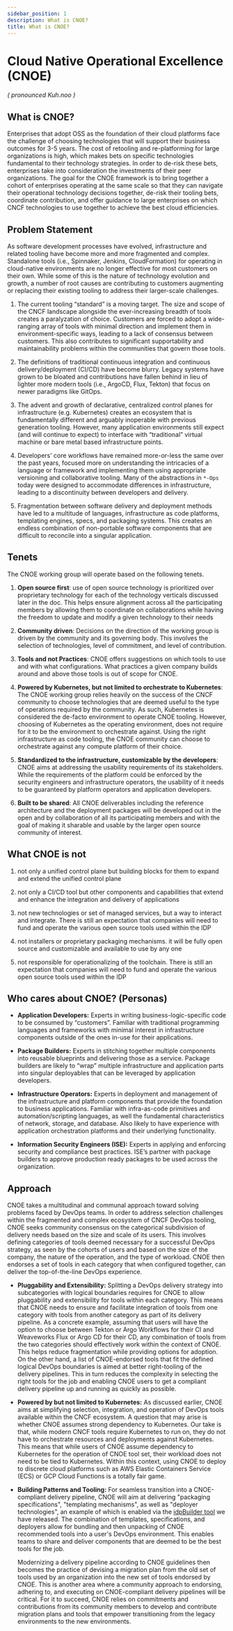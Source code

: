 ```yaml
---
sidebar_position: 1
description: What is CNOE?
title: What is CNOE?
---
```


# Cloud Native Operational Excellence (CNOE)

_( pronounced Kuh.noo )_

## What is CNOE?

Enterprises that adopt OSS as the foundation of their cloud platforms face the challenge of choosing technologies that will support their business outcomes for 3-5 years. The cost of retooling and re-platforming for large organizations is high, which makes bets on specific technologies fundamental to their technology strategies. In order to de-risk these bets, enterprises take into consideration the investments of their peer organizations. The goal for the CNOE framework is to bring together a cohort of enterprises operating at the same scale so that they can navigate their operational technology decisions together, de-risk their tooling bets, coordinate contribution, and offer guidance to large enterprises on which CNCF technologies to use together to achieve the best cloud efficiencies.

## Problem Statement

As software development processes have evolved, infrastructure and related tooling have become more and more fragmented and complex. Standalone tools (i.e., Spinnaker, Jenkins, CloudFormation) for operating in cloud-native environments are no longer effective for most customers on their own. While some of this is the nature of technology evolution and growth, a number of root causes are contributing to customers augmenting or replacing their existing tooling to address their larger-scale challenges.

1. The current tooling “standard” is a moving target. The size and scope of the CNCF landscape alongside the ever-increasing breadth of tools creates a paralyzation of choice. Customers are forced to adopt a wide-ranging array of tools with minimal direction and implement them in environment-specific ways, leading to a lack of consensus between customers. This also contributes to significant supportability and maintainability problems within the communities that govern those tools.

1. The definitions of traditional continuous integration and continuous delivery/deployment (CI/CD) have become blurry. Legacy systems have grown to be bloated and contributions have fallen behind in lieu of lighter more modern tools (i.e., ArgoCD, Flux, Tekton) that focus on newer paradigms like GitOps.

1. The advent and growth of declarative, centralized control planes for infrastructure (e.g. Kubernetes) creates an ecosystem that is fundamentally different and arguably inoperable with previous generation tooling. However, many application environments still expect (and will continue to expect) to interface with “traditional” virtual machine or bare metal based infrastructure points.

1. Developers’ core workflows have remained more-or-less the same over the past years, focused more on understanding the intricacies of a language or framework and implementing them using appropriate versioning and collaborative tooling. Many of the abstractions in `*-Ops` today were designed to accommodate differences in infrastructure, leading to a discontinuity between developers and delivery.

1. Fragmentation between software delivery and deployment methods have led to a multitude of languages, infrastructure as code platforms, templating engines, specs, and packaging systems. This creates an endless combination of non-portable software components that are difficult to reconcile into a singular application.

## Tenets 

The CNOE working group will operate based on the following tenets.

1. **Open source first**: use of open source technology is prioritized over proprietary technology for each of the technology verticals discussed later in the doc. This helps ensure alignment across all the participating members by allowing them to coordinate on collaborations while having the freedom to update and modify a given technology to their needs

1. **Community driven**: Decisions on the direction of the working group is driven by the community and its governing body. This involves the selection of technologies, level of commitment, and level of contribution.

1. **Tools and not Practices**: CNOE offers suggestions on which tools to use and with what configurations. What practices a given company builds around and above those tools is out of scope for CNOE.

1. **Powered by Kubernetes, but not limited to orchestrate to Kubernetes**: The CNOE working group relies heavily on the success of the CNCF community to choose technologies that are deemed useful to the type of operations required by the community. As such, Kubernetes is considered the de-facto environment to operate CNOE tooling. However, choosing of Kubernetes as the operating environment, does not require for it to be the environment to orchestrate against. Using the right infrastructure as code tooling, the CNOE community can choose to orchestrate against any compute platform of their choice. 

1. **Standardized to the infrastructure, customizable by the developers**: CNOE aims at addressing the usability requirements of its stakeholders. While the requirements of the platform could be enforced by the security engineers and infrastructure operators, the usability of it needs to be guaranteed by platform operators and application developers.

1. **Built to be shared**: All CNOE deliverables including the reference architecture and the deployment packages will be developed out in the open and by collaboration of all its participating members and with the goal of making it sharable and usable by the larger open source community of interest.

## What CNOE is not

1. not only a unified control plane but building blocks for them to expand and extend the unified control plane

1. not only a CI/CD tool but other components and capabilities that extend and enhance the integration and delivery of applications

1. not new technologies or set of managed services, but a way to interact and integrate. There is still an expectation that companies will need to fund and operate the various open source tools used within the IDP

1. not installers or proprietary packaging mechanisms. it will be fully open source and customizable and available to use by any one

1. not responsible for operationalizing of the toolchain. There is still an expectation that companies will need to fund and operate the various open source tools used within the IDP

## Who cares about CNOE? (Personas)

* **Application Developers:** Experts in writing business-logic-specific code to be consumed by “customers”. Familiar with traditional programming languages and frameworks with minimal interest in infrastructure components outside of the ones in-use for their applications.

* **Package Builders:** Experts in stitching together multiple components into reusable blueprints and delivering those as a service. Package builders are likely to “wrap” multiple infrastructure and application parts into singular deployables that can be leveraged by application developers.

* **Infrastructure Operators:** Experts in deployment and management of the infrastructure and platform components that provide the foundation to business applications. Familiar with infra-as-code primitives and automation/scripting languages, as well the fundamental characteristics of network, storage, and database. Also likely to have experience with application orchestration platforms and their underlying functionality.

* **Information Security Engineers (ISE):** Experts in applying and enforcing security and compliance best practices. ISE’s partner with package builders to approve production ready packages to be used across the organization. 


## Approach

CNOE takes a multitudinal and communal approach toward solving problems faced by DevOps teams. In order to address selection challenges within the fragmented and complex ecosystem of CNCF DevOps tooling, CNOE seeks community consensus on the categorical subdivision of delivery needs based on the size and scale of its users. This involves defining categories of tools deemed necessary for a successful DevOps strategy, as seen by the cohorts of users and based on the size of the company, the nature of the operation, and the type of workload. CNOE then endorses a set of tools in each category that when configured together, can deliver the top-of-the-line DevOps experience.

* **Pluggability and Extensibility:** Splitting a DevOps delivery strategy into subcategories with logical boundaries requires for CNOE to allow pluggability and extensibility for tools within each category. This means that CNOE needs to ensure and facilitate integration of tools from one category with tools from another category as part of its delivery pipeline. As a concrete example, assuming that users will have the option to choose between Tekton or Argo Workflows for their CI and Weaveworks Flux or Argo CD for their CD, any combination of tools from the two categories should effectively work within the context of CNOE. This helps reduce fragmentation while providing options for adoption. On the other hand, a list of CNOE-endorsed tools that fit the defined logical DevOps boundaries is aimed at better right-tooling of the delivery pipelines. This in turn reduces the complexity in selecting the right tools for the job and enabling CNOE users to get a compliant delivery pipeline up and running as quickly as possible.

* **Powered by but not limited to Kubernetes:** As discussed earlier, CNOE aims at simplifying selection, integration, and operation of DevOps tools available within the CNCF ecosystem. A question that may arise is whether CNOE assumes strong dependency to Kubernetes. Our take is that, while modern CNCF tools require Kubernetes to run on, they do not have to orchestrate resources and deployments against Kubernetes. This means that while users of CNOE assume dependency to Kubernetes for the operation of CNOE tool set, their workload does not need to be tied to Kubernetes. Within this context, using CNOE to deploy to discrete cloud platforms such as AWS Elastic Containers Service (ECS) or GCP Cloud Functions is a totally fair game.

* **Building Patterns and Tooling:** For seamless transition into a CNOE-compliant delivery pipeline, CNOE will aim at delivering "packaging specifications", "templating mechanisms", as well as "deployer technologies", an example of which is enabled via the [idpBuilder tool](reference-implementation/idpbuilder) we have released. The combination of templates, specifications, and deployers allow for bundling and then unpacking of CNOE recommended tools into a user's DevOps environment. This enables teams to share and deliver components that are deemed to be the best tools for the job.

    Modernizing a delivery pipeline according to CNOE guidelines then becomes the practice of devising a migration plan from the old set of tools used by an organization into the new set of tools endorsed by CNOE. This is another area where a community approach to endorsing, adhering to, and executing on CNOE-compliant delivery pipelines will be critical. For it to succeed, CNOE relies on commitments and contributions from its community members to develop and contribute migration plans and tools that empower transitioning from the legacy environments to the new environments.
